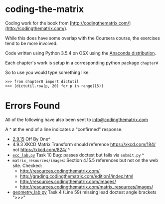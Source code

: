 # coding-the-matrix

Coding work for the book from [http://codingthematrix.com/](http://codingthematrix.com/). 

While this does have some overlap with the Coursera course, the exercises tend to be more involved. 

Code written using Python 3.5.4 on OSX using the [Anaconda distribution](https://www.anaconda.com/download/). 

Each chapter's work is setup in a corresponding python package `chapter#`

So to use you would type something like: 

    >>> from chapter0 import dictutil
    >>> [dictutil.row(p, 20) for p in range(15)]   
    
# Errors Found

All of the following have also been sent to info@codingthematrix.com

A ^ at the end of a line indicates a "confirmed" response.  

 * [2.9.15](chapter2/quiz_2_9_15_errata.py) Off By One^ 
 * 4.9.3 XKCD Matrix Transform should reference https://xkcd.com/184/ not https://xkcd.com/824/ ^
 * [`ecc_lab.py`](./matrix/ecc_lab.py) Task 10 Bug: passes doctest but fails via `submit.py` ^
 * `matrix_resources/images`: Section 4.15.5 references but not on the web site. Checked: 
   * http://resources.codingthematrix.com/ 
   * http://grading.codingthematrix.com/edition1/index.html
   * http://resources.codingthematrix.com/images/
   * http://resources.codingthematrix.com/matrix_resources/images/
 * [geometry_lab.py](matrix/geometry_lab.py) Task 4 (Line 59) missing lead doctest angle brackets ">>>"

 
